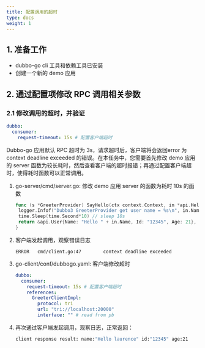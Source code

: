 ```yaml
---
title: 配置调用的超时
type: docs
weight: 1
---
```


## 1. 准备工作

- dubbo-go cli 工具和依赖工具已安装
- 创建一个新的 demo 应用

## 2. 通过配置项修改 RPC 调用相关参数

### 2.1 修改调用的超时，并验证

```yaml
dubbo:
  consumer:
    request-timeout: 15s # 配置客户端超时
```

Dubbo-go 应用默认 RPC 超时为 3s，请求超时后，客户端将会返回error 为 context deadline exceeded 的错误。在本任务中，您需要首先修改 demo 应用的 server 函数为较长耗时，然后查看客户端的超时报错；再通过配置客户端超时，使得耗时函数可以正常调用。

1. go-server/cmd/server.go: 修改 demo 应用 server 的函数为耗时 10s 的函数

   ```go
   func (s *GreeterProvider) SayHello(ctx context.Context, in *api.HelloRequest) (*api.User, error) {
   	logger.Infof("Dubbo3 GreeterProvider get user name = %s\n", in.Name)
   	time.Sleep(time.Second*10) // sleep 10s
   	return &api.User{Name: "Hello " + in.Name, Id: "12345", Age: 21}, nil
   }
   ```

2. 客户端发起调用，观察错误日志

   ```
   ERROR   cmd/client.go:47        context deadline exceeded
   ```

3. go-client/conf/dubbogo.yaml: 客户端修改超时

   ```yaml
   dubbo:
     consumer:
       request-timeout: 15s # 配置客户端超时
       references:
         GreeterClientImpl:
           protocol: tri
           url: "tri://localhost:20000"
           interface: "" # read from pb
   ```

4. 再次通过客户端发起调用，观察日志，正常返回：

   ```bash
   client response result: name:"Hello laurence" id:"12345" age:21
   ```





